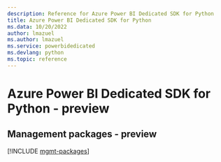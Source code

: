 ```yaml
---
description: Reference for Azure Power BI Dedicated SDK for Python
title: Azure Power BI Dedicated SDK for Python
ms.data: 10/20/2022
author: lmazuel
ms.author: lmazuel
ms.service: powerbidedicated
ms.devlang: python
ms.topic: reference
---
```

# Azure Power BI Dedicated SDK for Python - preview

## Management packages - preview
[!INCLUDE [mgmt-packages](power-bi-dedicated-mgmt-index.md)]
